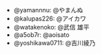 * @yamannnu: @やまんぬ
* @kalupas226: @アイカワ
* @watakenoko: @武信 雄平
* @a5ob7r: @aoisato
* @yoshikawa0711: @吉川綾乃
